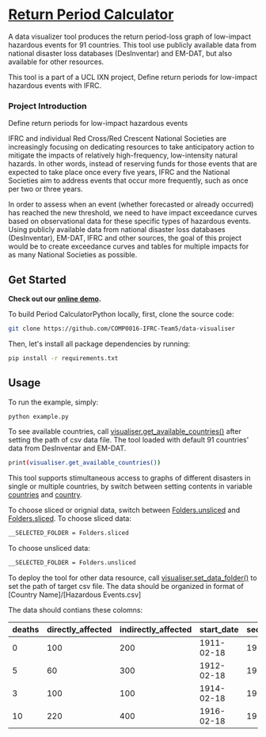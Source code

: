 # [Return Period Calculator](https://github.com/COMP0016-IFRC-Team5/data-visualiser) 

A data visualizer tool produces the return period-loss graph of low-impact hazardous events for 91 countries. This tool use publicly available data from national disaster loss databases (DesInventar) and EM-DAT, but also available for other resources.  

This tool is a part of a UCL IXN project, Define return periods for low-impact hazardous events with IFRC. 

 

 ### Project Introduction 

Define return periods for low-impact hazardous events  

IFRC and individual Red Cross/Red Crescent National Societies are increasingly focusing on dedicating resources to take anticipatory action to mitigate the impacts of relatively high-frequency, low-intensity natural hazards. In other words, instead of reserving funds for those events that are expected to take place once every five years, IFRC and the National Societies aim to address events that occur more frequently, such as once per two or three years.  

In order to assess when an event (whether forecasted or already occurred) has reached the new threshold, we need to have impact exceedance curves based on observational data for these specific types of hazardous events. Using publicly available data from national disaster loss databases (DesInventar), EM-DAT, IFRC and other sources, the goal of this project would be to create exceedance curves and tables for multiple impacts for as many National Societies as possible. 

 

## Get Started 

**Check out our [online demo](https://github.com/COMP0016-IFRC-Team5/data-visualiser).** 

To build Period CalculatorPython locally, first, clone the source code:

```bash
git clone https://github.com/COMP0016-IFRC-Team5/data-visualiser
```

Then, let's install all package dependencies by running:

```bash
pip install -r requirements.txt
```

## Usage

To run the example, simply:

```bash
python example.py
```
To see available countries, call [visualiser.get_available_countries()](https://github.com/COMP0016-IFRC-Team5/data-visualiser/blob/main/example.py#L5) after setting the path of csv data file. The tool loaded with default 91 countries' data from DesInventar and EM-DAT.

```bash
print(visualiser.get_available_countries())
```

This tool supports stimultaneous access to graphs of different disasters in single or multiple countries, by switch between setting contents in variable [countries](https://github.com/COMP0016-IFRC-Team5/data-visualiser/blob/main/example.py#L6) and [country](https://github.com/COMP0016-IFRC-Team5/data-visualiser/blob/main/example.py#L7). 

To choose sliced or orignial data, switch between [Folders.unsliced](https://github.com/COMP0016-IFRC-Team5/data-visualiser/blob/main/visualiser/_config.py#L7) and [Folders.sliced](https://github.com/COMP0016-IFRC-Team5/data-visualiser/blob/main/visualiser/_config.py#L7).
To choose sliced data:

```bash
__SELECTED_FOLDER = Folders.sliced
```

To choose unsliced data:

```bash
__SELECTED_FOLDER = Folders.unsliced
```

To deploy the tool for other data resource, call [visualiser.set_data_folder()](https://github.com/COMP0016-IFRC-Team5/data-visualiser/blob/main/example.py#L4) to set the path of target csv file. The data should be organized in format of [Country Name]/[Hazardous Events.csv]

 The data should contians these colomns:
 
| deaths         | directly_affected       | indirectly_affected	| start_date	 | secondary_end	 |
|----------------|-------------------------|---------------------|-------------|----------------|
| 0              | 100                     | 200               	 | 1911-02-18  | 1911-02-21     |
| 5              | 60                      | 300               	 | 1912-02-18  | 1912-02-21     |
| 3              | 100                     | 100               	 | 1914-02-18  | 1914-02-21     |
| 10             | 220                     | 400               	 | 1916-02-18  | 1916-02-21     |
